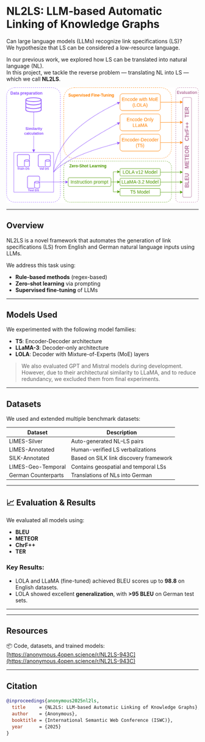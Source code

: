 # NL2LS: LLM-based Automatic Linking of Knowledge Graphs

Can large language models (LLMs) recognize link specifications (LS)?  
We hypothesize that LS can be considered a low-resource language.

In our previous work, we explored how LS can be translated into natural language (NL).  
In this project, we tackle the reverse problem — translating NL into LS — which we call **NL2LS**.

![NL2LS Architecture](https://github.com/dice-group/NL2LS/blob/main/Figure.drawio.png)

---

## Overview

NL2LS is a novel framework that automates the generation of link specifications (LS) from English and German natural language inputs using LLMs.

We address this task using:
-  **Rule-based methods** (regex-based)
-  **Zero-shot learning** via prompting
-  **Supervised fine-tuning** of LLMs

---

## Models Used

We experimented with the following model families:
- **T5**: Encoder-Decoder architecture  
- **LLaMA-3**: Decoder-only architecture  
- **LOLA**: Decoder with Mixture-of-Experts (MoE) layers  

> We also evaluated GPT and Mistral models during development.  
> However, due to their architectural similarity to LLaMA, and to reduce redundancy, we excluded them from final experiments.

---

## Datasets

We used and extended multiple benchmark datasets:

| Dataset                  | Description                                      |
|--------------------------|--------------------------------------------------|
| LIMES-Silver             | Auto-generated NL–LS pairs                       |
| LIMES-Annotated          | Human-verified LS verbalizations                |
| SILK-Annotated           | Based on SILK link discovery framework          |
| LIMES-Geo-Temporal       | Contains geospatial and temporal LSs            |
| German Counterparts      | Translations of NLs into German                 |

---

## 📈 Evaluation & Results

We evaluated all models using:
- **BLEU**
- **METEOR**
- **ChrF++**
- **TER**

### Key Results:
- LOLA and LLaMA (fine-tuned) achieved BLEU scores up to **98.8** on English datasets.
- LOLA showed excellent **generalization**, with **>95 BLEU** on German test sets.

---


---

## Resources

📦 Code, datasets, and trained models:  
[https://anonymous.4open.science/r/NL2LS-943C](https://anonymous.4open.science/r/NL2LS-943C)


---

## Citation

```bibtex
@inproceedings{anonymous2025nl2ls,
  title     = {NL2LS: LLM-based Automatic Linking of Knowledge Graphs},
  author    = {Anonymous},
  booktitle = {International Semantic Web Conference (ISWC)},
  year      = {2025}
}



